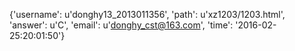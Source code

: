 {'username': u'donghy13_2013011356', 'path': u'xz1203/1203.html', 'answer': u'C', 'email': u'donghy_cst@163.com', 'time': '2016-02-25:20:01:50'}